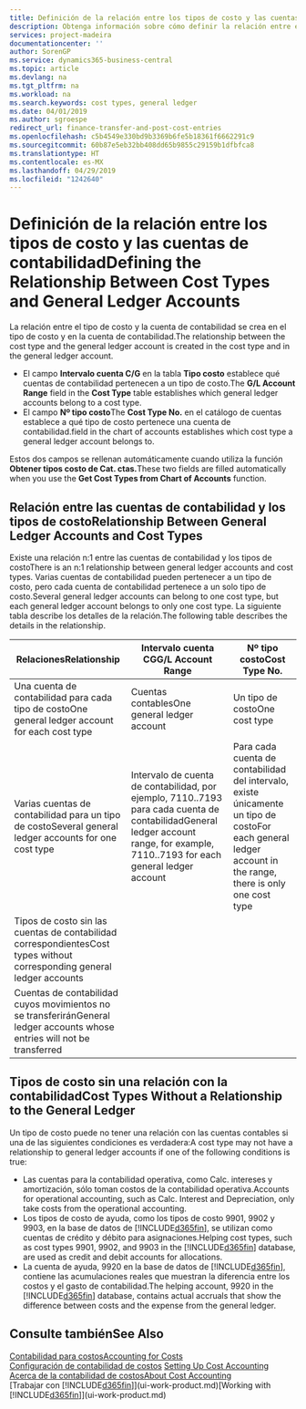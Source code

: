 ```yaml
---
title: Definición de la relación entre los tipos de costo y las cuentas de contabilidad | Documentos de Microsoft
description: Obtenga información sobre cómo definir la relación entre el tipo de costo y la cuenta de contabilidad.
services: project-madeira
documentationcenter: ''
author: SorenGP
ms.service: dynamics365-business-central
ms.topic: article
ms.devlang: na
ms.tgt_pltfrm: na
ms.workload: na
ms.search.keywords: cost types, general ledger
ms.date: 04/01/2019
ms.author: sgroespe
redirect_url: finance-transfer-and-post-cost-entries
ms.openlocfilehash: c5b4549e330bd9b3369b6fe5b18361f6662291c9
ms.sourcegitcommit: 60b87e5eb32bb408dd65b9855c29159b1dfbfca8
ms.translationtype: HT
ms.contentlocale: es-MX
ms.lasthandoff: 04/29/2019
ms.locfileid: "1242640"
---
```

# <a name="defining-the-relationship-between-cost-types-and-general-ledger-accounts"></a><span data-ttu-id="9bb33-103">Definición de la relación entre los tipos de costo y las cuentas de contabilidad</span><span class="sxs-lookup"><span data-stu-id="9bb33-103">Defining the Relationship Between Cost Types and General Ledger Accounts</span></span>
<span data-ttu-id="9bb33-104">La relación entre el tipo de costo y la cuenta de contabilidad se crea en el tipo de costo y en la cuenta de contabilidad.</span><span class="sxs-lookup"><span data-stu-id="9bb33-104">The relationship between the cost type and the general ledger account is created in the cost type and in the general ledger account.</span></span>  

* <span data-ttu-id="9bb33-105">El campo **Intervalo cuenta C/G** en la tabla **Tipo costo** establece qué cuentas de contabilidad pertenecen a un tipo de costo.</span><span class="sxs-lookup"><span data-stu-id="9bb33-105">The **G/L Account Range** field in the **Cost Type** table establishes which general ledger accounts belong to a cost type.</span></span>  
* <span data-ttu-id="9bb33-106">El campo **Nº tipo costo**</span><span class="sxs-lookup"><span data-stu-id="9bb33-106">The **Cost Type No.**</span></span> <span data-ttu-id="9bb33-107">en el catálogo de cuentas establece a qué tipo de costo pertenece una cuenta de contabilidad.</span><span class="sxs-lookup"><span data-stu-id="9bb33-107">field in the chart of accounts establishes which cost type a general ledger account belongs to.</span></span>  

<span data-ttu-id="9bb33-108">Estos dos campos se rellenan automáticamente cuando utiliza la función **Obtener tipos costo de Cat. ctas.**</span><span class="sxs-lookup"><span data-stu-id="9bb33-108">These two fields are filled automatically when you use the **Get Cost Types from Chart of Accounts** function.</span></span>  

## <a name="relationship-between-general-ledger-accounts-and-cost-types"></a><span data-ttu-id="9bb33-109">Relación entre las cuentas de contabilidad y los tipos de costo</span><span class="sxs-lookup"><span data-stu-id="9bb33-109">Relationship Between General Ledger Accounts and Cost Types</span></span>  
<span data-ttu-id="9bb33-110">Existe una relación n:1 entre las cuentas de contabilidad y los tipos de costo</span><span class="sxs-lookup"><span data-stu-id="9bb33-110">There is an n:1 relationship between general ledger accounts and cost types.</span></span> <span data-ttu-id="9bb33-111">Varias cuentas de contabilidad pueden pertenecer a un tipo de costo, pero cada cuenta de contabilidad pertenece a un solo tipo de costo.</span><span class="sxs-lookup"><span data-stu-id="9bb33-111">Several general ledger accounts can belong to one cost type, but each general ledger account belongs to only one cost type.</span></span> <span data-ttu-id="9bb33-112">La siguiente tabla describe los detalles de la relación.</span><span class="sxs-lookup"><span data-stu-id="9bb33-112">The following table describes the details in the relationship.</span></span>  

|<span data-ttu-id="9bb33-113">Relaciones</span><span class="sxs-lookup"><span data-stu-id="9bb33-113">Relationship</span></span>|<span data-ttu-id="9bb33-114">**Intervalo cuenta CG**</span><span class="sxs-lookup"><span data-stu-id="9bb33-114">**G/L Account Range**</span></span>|<span data-ttu-id="9bb33-115">**Nº tipo costo**</span><span class="sxs-lookup"><span data-stu-id="9bb33-115">**Cost Type No.**</span></span>|  
|------------------|------------------------------------------------|-------------------------------------------|  
|<span data-ttu-id="9bb33-116">Una cuenta de contabilidad para cada tipo de costo</span><span class="sxs-lookup"><span data-stu-id="9bb33-116">One general ledger account for each cost type</span></span>|<span data-ttu-id="9bb33-117">Cuentas contables</span><span class="sxs-lookup"><span data-stu-id="9bb33-117">One general ledger account</span></span>|<span data-ttu-id="9bb33-118">Un tipo de costo</span><span class="sxs-lookup"><span data-stu-id="9bb33-118">One cost type</span></span>|  
|<span data-ttu-id="9bb33-119">Varias cuentas de contabilidad para un tipo de costo</span><span class="sxs-lookup"><span data-stu-id="9bb33-119">Several general ledger accounts for one cost type</span></span>|<span data-ttu-id="9bb33-120">Intervalo de cuenta de contabilidad, por ejemplo, 7110..7193 para cada cuenta de contabilidad</span><span class="sxs-lookup"><span data-stu-id="9bb33-120">General ledger account range, for example, 7110..7193 for each general ledger account</span></span>|<span data-ttu-id="9bb33-121">Para cada cuenta de contabilidad del intervalo, existe únicamente un tipo de costo</span><span class="sxs-lookup"><span data-stu-id="9bb33-121">For each general ledger account in the range, there is only one cost type</span></span>|  
|<span data-ttu-id="9bb33-122">Tipos de costo sin las cuentas de contabilidad correspondientes</span><span class="sxs-lookup"><span data-stu-id="9bb33-122">Cost types without corresponding general ledger accounts</span></span>|<Empty>||  
|<span data-ttu-id="9bb33-123">Cuentas de contabilidad cuyos movimientos no se transferirán</span><span class="sxs-lookup"><span data-stu-id="9bb33-123">General ledger accounts whose entries will not be transferred</span></span>||<Empty>|  

## <a name="cost-types-without-a-relationship-to-the-general-ledger"></a><span data-ttu-id="9bb33-124">Tipos de costo sin una relación con la contabilidad</span><span class="sxs-lookup"><span data-stu-id="9bb33-124">Cost Types Without a Relationship to the General Ledger</span></span>  
<span data-ttu-id="9bb33-125">Un tipo de costo puede no tener una relación con las cuentas contables si una de las siguientes condiciones es verdadera:</span><span class="sxs-lookup"><span data-stu-id="9bb33-125">A cost type may not have a relationship to general ledger accounts if one of the following conditions is true:</span></span>  

* <span data-ttu-id="9bb33-126">Las cuentas para la contabilidad operativa, como Calc. intereses y amortización, sólo toman costos de la contabilidad operativa.</span><span class="sxs-lookup"><span data-stu-id="9bb33-126">Accounts for operational accounting, such as Calc. Interest and Depreciation, only take costs from the operational accounting.</span></span>  
* <span data-ttu-id="9bb33-127">Los tipos de costo de ayuda, como los tipos de costo 9901, 9902 y 9903, en la base de datos de [!INCLUDE[d365fin](includes/d365fin_md.md)], se utilizan como cuentas de crédito y débito para asignaciones.</span><span class="sxs-lookup"><span data-stu-id="9bb33-127">Helping cost types, such as cost types 9901, 9902, and 9903 in the [!INCLUDE[d365fin](includes/d365fin_md.md)] database, are used as credit and debit accounts for allocations.</span></span>  
* <span data-ttu-id="9bb33-128">La cuenta de ayuda, 9920 en la base de datos de [!INCLUDE[d365fin](includes/d365fin_md.md)], contiene las acumulaciones reales que muestran la diferencia entre los costos y el gasto de contabilidad.</span><span class="sxs-lookup"><span data-stu-id="9bb33-128">The helping account, 9920 in the [!INCLUDE[d365fin](includes/d365fin_md.md)] database, contains actual accruals that show the difference between costs and the expense from the general ledger.</span></span>  

## <a name="see-also"></a><span data-ttu-id="9bb33-129">Consulte también</span><span class="sxs-lookup"><span data-stu-id="9bb33-129">See Also</span></span>  
[<span data-ttu-id="9bb33-130">Contabilidad para costos</span><span class="sxs-lookup"><span data-stu-id="9bb33-130">Accounting for Costs</span></span>](finance-manage-cost-accounting.md)  
<span data-ttu-id="9bb33-131">[Configuración de contabilidad de costos](finance-set-up-cost-accounting.md) </span><span class="sxs-lookup"><span data-stu-id="9bb33-131">[Setting Up Cost Accounting](finance-set-up-cost-accounting.md) </span></span>  
[<span data-ttu-id="9bb33-132">Acerca de la contabilidad de costos</span><span class="sxs-lookup"><span data-stu-id="9bb33-132">About Cost Accounting</span></span>](finance-about-cost-accounting.md)  
<span data-ttu-id="9bb33-133">[Trabajar con [!INCLUDE[d365fin](includes/d365fin_md.md)]](ui-work-product.md)</span><span class="sxs-lookup"><span data-stu-id="9bb33-133">[Working with [!INCLUDE[d365fin](includes/d365fin_md.md)]](ui-work-product.md)</span></span>
